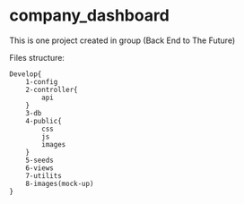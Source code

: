 # company_dashboard
This is one project created in group (Back End to The Future)

Files structure: 
```
Develop{
	1-config
	2-controller{
		api
	}
	3-db	
	4-public{
		css
		js
		images
	}
	5-seeds
	6-views
	7-utilits
	8-images(mock-up)
}
```
